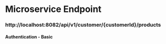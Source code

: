 # Microservice Endpoint

### http://localhost:8082/api/v1/customer/{customerId}/products
#### Authentication - Basic
